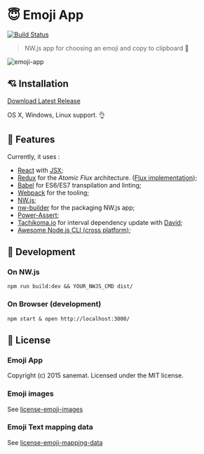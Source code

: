 # :innocent: Emoji App

[![Build Status][travis-image]][travis-url]

> NW.js app for choosing an emoji and copy to clipboard :tada:

![emoji-app](https://cloud.githubusercontent.com/assets/75448/8761901/4aa96530-2da3-11e5-929e-185ff0f63f61.gif)


## :cupid: Installation

[Download Latest Release](https://github.com/lyrictenor/nwjs-emoji-app/releases/latest)

OS X, Windows, Linux support. :ok_hand:


## :muscle: Features

Currently, it uses :

* [React](http://facebook.github.io/react/) with [JSX](https://facebook.github.io/jsx/);
* [Redux](https://github.com/gaearon/redux) for the _Atomic Flux_ architecture. ([Flux implementation](http://facebook.github.io/flux/));
* [Babel](https://babeljs.io/) for ES6/ES7 transpilation and linting;
* [Webpack](http://webpack.github.io/) for the tooling;
* [NW.js](http://nwjs.io/);
* [nw-builder](https://github.com/mllrsohn/nw-builder) for the packaging NW.js app;
* [Power-Assert](https://github.com/power-assert-js/power-assert);
* [Tachikoma.io](http://tachikoma.io/) for interval dependency update with [David](https://github.com/alanshaw/david);
* [Awesome Node.js CLI (cross platform)](https://github.com/lyrictenor/awesome-nodejs-cross-platform-cli);


## :hammer: Development

### On NW.js

```
npm run build:dev && YOUR_NWJS_CMD dist/
```

### On Browser (development)

```
npm start & open http://localhost:3000/
```


## :memo: License

### Emoji App

Copyright (c) 2015 sanemat. Licensed under the MIT license.

### Emoji images

See [license-emoji-images](./license-emoji-images)

### Emoji Text mapping data

See [license-emoji-mapping-data](./license-emoji-mapping-data)


[travis-url]: https://travis-ci.org/lyrictenor/nwjs-emoji-app
[travis-image]: https://travis-ci.org/lyrictenor/nwjs-emoji-app.svg?branch=master
